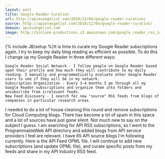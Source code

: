 ```yaml
---
layout: post
title: Google Reader Curation
url: http://apievangelist.com/2010/12/04/google-reader-curation/
source: http://apievangelist.com/2010/12/04/google-reader-curation/
domain: apievangelist.com
image: http://kinlane-productions.s3.amazonaws.com/google_reader_rss_icons.jpg
---
```

{% include JB/setup %}It is time to curate my Google Reader subscriptions again. I try to keep my daily blog reading as efficient as possible. To do this I change up my Google Reader in three different ways:

	Google Reader Social Network - I follow people on Google Reader based upon their profile and how much they will contribute to my daily reading. I manually and programmatically evaluate other Google Reader users to see if they will be in my network.
	Subscription Organization - Every 3-4 months I go through all my Google Reader subscriptions and organize them into folders and unsubscribe from irrelevant feeds.
	New Feed Discovery - I search for new "source" RSS feeds from blogs of companies in particular research areas.

I needed to do a lot of house cleaning this round and remove subscriptions for Cloud Computing blogs. There has become a lot of spam in this space and a lot of sources have just gone silent. Not much new to say on the subject I guess.
I am searching for API RSS subscriptions, so I went to the ProgrammableWeb API directory and added blogs from API service providers I feel are relevant. I have 65 API source blogs I'm following currently. Here is the API Feed OPML file. I will continue to add new subscriptions (and update OPML file), and curate specific posts from my feeds and share in my API Industry RSS feed.